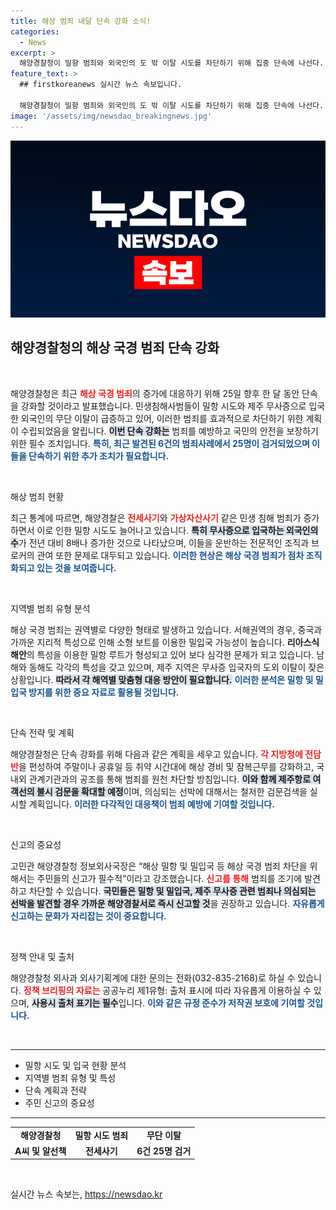 ```yaml
---
title: 해상 범죄 내달 단속 강화 소식!
categories:
  - News
excerpt: >
  해양경찰청이 밀항 범죄와 외국인의 도 밖 이탈 시도를 차단하기 위해 집중 단속에 나선다. 특히 제주 무사증 접근이 급증하며 지능화된 범죄 조직의 연루가 우려된다. 신고가 범죄 차단의 핵심이라는 경고!
feature_text: >
  ## firstkoreanews 실시간 뉴스 속보입니다.

  해양경찰청이 밀항 범죄와 외국인의 도 밖 이탈 시도를 차단하기 위해 집중 단속에 나선다. 특히 제주 무사증 접근이 급증하며 지능화된 범죄 조직의 연루가 우려된다. 신고가 범죄 차단의 핵심이라는 경고!
image: '/assets/img/newsdao_breakingnews.jpg'
---
```


<p><img src="/assets/img/newsdao_breakingnews.jpg" alt="firstkoreanews 속보" /></p>

<h2 data-ke-size="size26">해양경찰청의 해상 국경 범죄 단속 강화</h2>

<p data-ke-size="size16">&nbsp;</p>

<p>해양경찰청은 최근 <b><span style="color: #ee2323;">해상 국경 범죄</span></b>의 증가에 대응하기 위해 25일 향후 한 달 동안 단속을 강화할 것이라고 발표했습니다. 민생침해사범들이 밀항 시도와 제주 무사증으로 입국한 외국인의 무단 이탈이 급증하고 있어, 이러한 범죄를 효과적으로 차단하기 위한 계획이 수립되었음을 알립니다. <b><span style="background-color: #21538527;">이번 단속 강화는</span></b> 범죄를 예방하고 국민의 안전을 보장하기 위한 필수 조치입니다. <b><span style="color: #1a5490;">특히, 최근 발견된 6건의 범죄사례에서 25명이 검거되었으며 이들을 단속하기 위한 추가 조치가 필요합니다.</span></b></p>

<p data-ke-size="size16">&nbsp;</p>

<p>해상 범죄 현황</p>

<p>최근 통계에 따르면, 해양경찰은 <b><span style="color: #ee2323;">전세사기</span></b>와 <b><span style="color: #ee2323;">가상자산사기</span></b> 같은 민생 침해 범죄가 증가하면서 이로 인한 밀항 시도도 늘어나고 있습니다. <b><span style="background-color: #21538527;">특히 무사증으로 입국하는 외국인의 수</span></b>가 전년 대비 8배나 증가한 것으로 나타났으며, 이들을 운반하는 전문적인 조직과 브로커의 관여 또한 문제로 대두되고 있습니다. <b><span style="color: #1a5490;">이러한 현상은 해상 국경 범죄가 점차 조직화되고 있는 것을 보여줍니다.</span></b></p>

<p data-ke-size="size16">&nbsp;</p>

<p>지역별 범죄 유형 분석</p>

<p>해상 국경 범죄는 권역별로 다양한 형태로 발생하고 있습니다. 서해권역의 경우, 중국과 가까운 지리적 특성으로 인해 소형 보트를 이용한 밀입국 가능성이 높습니다. <b><span style="ee2323;">리아스식 해안</span></b>의 특성을 이용한 밀항 루트가 형성되고 있어 보다 심각한 문제가 되고 있습니다. 남해와 동해도 각각의 특성을 갖고 있으며, 제주 지역은 무사증 입국자의 도외 이탈이 잦은 상황입니다. <b><span style="background-color: #21538527;">따라서 각 해역별 맞춤형 대응 방안이 필요합니다.</span></b> <b><span style="color: #1a5490;">이러한 분석은 밀항 및 밀입국 방지를 위한 중요 자료로 활용될 것입니다.</span></b></p>

<p data-ke-size="size16">&nbsp;</p>

<p>단속 전략 및 계획</p>

<p>해양경찰청은 단속 강화를 위해 다음과 같은 계획을 세우고 있습니다. <b><span style="color: #ee2323;">각 지방청에 전담반</span></b>을 편성하여 주말이나 공휴일 등 취약 시간대에 해상 경비 및 잠복근무를 강화하고, 국내외 관계기관과의 공조를 통해 범죄를 원천 차단할 방침입니다. <b><span style="background-color: #21538527;">이와 함께 제주항로 여객선의 불시 검문을 확대할 예정</span></b>이며, 의심되는 선박에 대해서는 철저한 검문검색을 실시할 계획입니다. <b><span style="color: #1a5490;">이러한 다각적인 대응책이 범죄 예방에 기여할 것입니다.</span></b></p>

<p data-ke-size="size16">&nbsp;</p>

<p>신고의 중요성</p>

<p>고민관 해양경찰청 정보외사국장은 “해상 밀항 및 밀입국 등 해상 국경 범죄 차단을 위해서는 주민들의 신고가 필수적”이라고 강조했습니다. <b><span style="color: #ee2323;">신고를 통해</span></b> 범죄를 조기에 발견하고 차단할 수 있습니다. <b><span style="background-color: #21538527;">국민들은 밀항 및 밀입국, 제주 무사증 관련 범죄나 의심되는 선박을 발견할 경우 가까운 해양경찰서로 즉시 신고할 것</span></b>을 권장하고 있습니다. <b><span style="color: #1a5490;">자유롭게 신고하는 문화가 자리잡는 것이 중요합니다.</span></b></p>

<p data-ke-size="size16">&nbsp;</p>

<p>정책 안내 및 출처</p>

<p>해양경찰청 외사과 외사기획계에 대한 문의는 전화(032-835-2168)로 하실 수 있습니다. <b><span style="color: #ee2323;">정책 브리핑의 자료는</span></b> 공공누리 제1유형: 출처 표시에 따라 자유롭게 이용하실 수 있으며, <b><span style="background-color: #21538527;">사용시 출처 표기는 필수</span></b>입니다. <b><span style="color: #1a5490;">이와 같은 규정 준수가 저작권 보호에 기여할 것입니다.</span></b></p>

<p data-ke-size="size16">&nbsp;</p>

<hr />

<ul>
  <li>밀항 시도 및 입국 현황 분석</li>
  <li>지역별 범죄 유형 및 특성</li>
  <li>단속 계획과 전략</li>
  <li>주민 신고의 중요성</li>
</ul>

<hr />

<table>
  <tr>
    <td style="text-align: center; height: 17px;"><b>해양경찰청</b></td>
    <td style="text-align: center; height: 17px;"><b>밀항 시도 범죄</b></td>
    <td style="text-align: center; height: 17px;"><b>무단 이탈</b></td>
  </tr>
  <tr>
    <td style="text-align: center; height: 17px;"><b>A씨 및 알선책</b></td>
    <td style="text-align: center; height: 17px;"><b>전세사기</b></td>
    <td style="text-align: center; height: 17px;"><b>6건 25명 검거</b></td>
  </tr>
</table>

<p data-ke-size="size16">&nbsp;</p>
실시간 뉴스 속보는, <a href="https://newsdao.kr" rel="dofollow">https://newsdao.kr</a>


